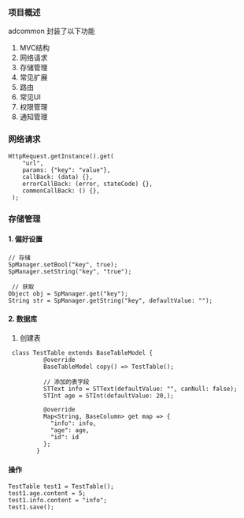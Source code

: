 ### 项目概述
  adcommon 封装了以下功能
  1. MVC结构
  2. 网络请求
  3. 存储管理
  4. 常见扩展
  5. 路由
  6. 常见UI
  7. 权限管理
  8. 通知管理

### 网络请求
 ```
 HttpRequest.getInstance().get(
     "url",
     params: {"key": "value"},
     callBack: (data) {},
     errorCallBack: (error, stateCode) {},
     commonCallBack: () {},
  );
  ```
### 存储管理
#### 1. 偏好设置
```
// 存储
SpManager.setBool("key", true);
SpManager.setString("key", "true");

 // 获取
Object obj = SpManager.get("key");
String str = SpManager.getString("key", defaultValue: "");
```
#### 2. 数据库
1. 创建表
```
 class TestTable extends BaseTableModel {
          @override
          BaseTableModel copy() => TestTable();

          // 添加的表字段
          STText info = STText(defaultValue: "", canNull: false);
          STInt age = STInt(defaultValue: 20,);

          @override
          Map<String, BaseColumn> get map => {
            "info": info,
            "age": age,
            "id": id
          };
        }       
```
#### 操作
```
TestTable test1 = TestTable();
test1.age.content = 5;
test1.info.content = "info";
test1.save();
```
  
    
